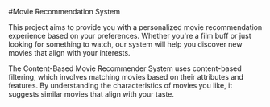 #Movie Recommendation System

This project aims to provide you with a personalized movie recommendation experience based on your preferences. Whether you're a film buff or just looking for something to watch, our system will help you discover new movies that align with your interests.

The Content-Based Movie Recommender System uses content-based filtering, which involves matching movies based on their attributes and features. By understanding the characteristics of movies you like, it suggests similar movies that align with your taste.
